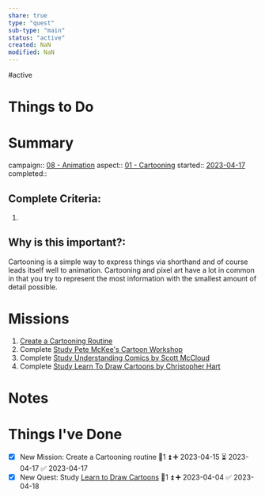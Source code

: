 ```yaml
---
share: true
type: "quest"
sub-type: "main"
status: "active"
created: NaN 
modified: NaN
---
```

 
#active  
# Things to Do

# Summary
campaign:: [08 - Animation](./08%20-%20Animation.md)
aspect:: [01 - Cartooning](./01%20-%20Cartooning.md)
started:: [2023-04-17](./2023-04-17.md)
completed::
## Complete Criteria:
1. 

## Why is this important?:
Cartooning is a simple way to express things via shorthand and of course leads itself well to animation.  Cartooning and pixel art have a lot in common in that you try to represent the most information with the smallest amount of detail possible.

# Missions
1. [Create a Cartooning Routine](./Create%20a%20Cartooning%20Routine.md)
2. Complete [Study Pete McKee's Cartoon Workshop](./Study%20Pete%20McKee's%20Cartoon%20Workshop.md)
3. Complete [Study Understanding Comics by Scott McCloud](./Study%20Understanding%20Comics%20by%20Scott%20McCloud.md)
4. Complete [Study Learn To Draw Cartoons by Christopher Hart](./Study%20Learn%20To%20Draw%20Cartoons%20by%20Christopher%20Hart.md)

# Notes

# Things I've Done
- [x] New Mission: Create a Cartooning routine 🥄1 ⏫ ➕ 2023-04-15 ⏳ 2023-04-17 ✅ 2023-04-17
- [x] New Quest: Study [Learn to Draw Cartoons](./Learn%20to%20Draw%20Cartoons%20-%20Christopher%20Hart.md)  🥄1 ⏫ ➕ 2023-04-04 ✅ 2023-04-18
